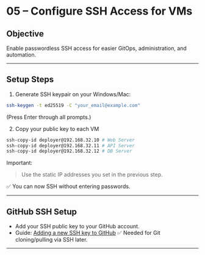 # 05 – Configure SSH Access for VMs

## Objective

Enable passwordless SSH access for easier GitOps, administration, and automation.

---
## Setup Steps

1. Generate SSH keypair on your Windows/Mac:
```bash
ssh-keygen -t ed25519 -C "your_email@example.com"
```
(Press Enter through all prompts.)

2. Copy your public key to each VM
```bash
ssh-copy-id deployer@192.168.32.10 # Web Server
ssh-copy-id deployer@192.168.32.11 # API Server
ssh-copy-id deployer@192.168.32.12 # DB Server
```

Important:
> Use the static IP addresses you set in the previous step.

✅ You can now SSH without entering passwords.

---

## **GitHub SSH Setup**

- Add your SSH public key to your GitHub account.
- Guide: [Adding a new SSH key to GitHub](https://docs.github.com/en/authentication/connecting-to-github-with-ssh/adding-a-new-ssh-key-to-your-github-account)
✅ Needed for Git cloning/pulling via SSH later.

---

